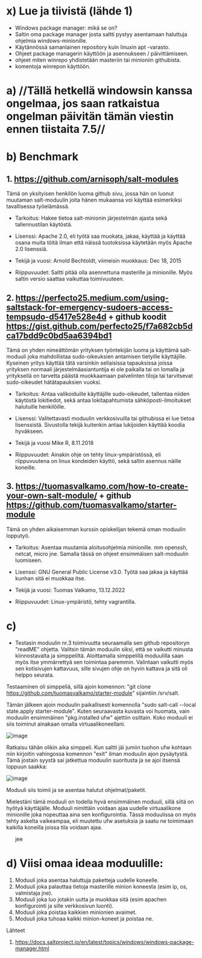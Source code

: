 # x) Lue ja tiivistä (lähde 1)

- Windows package manager: mikä se on?
- Saltin oma package manager josta saltti pystyy asentamaan haluttuja ohjelmia windows-minionille.
- Käytännössä samanlainen repository kuin linuxin apt -varasto.
- Ohjeet package managerin käyttöön ja asennukseen / päivittämiseen.
- ohjeet miten winrepo yhdistetään masteriin tai minioniin githubista.
- komentoja winrepon käyttöön.


# a) //Tällä hetkellä windowsin kanssa ongelmaa, jos saan ratkaistua ongelman päivitän tämän viestin ennen tiistaita 7.5//


# b) Benchmark

## 1. https://github.com/arnisoph/salt-modules

Tämä on yksityisen henkilön luoma github sivu, jossa hän on luonut muutaman salt-moduulin joita hänen mukaansa voi käyttää esimerkiksi tavallisessa työelämässä.

- Tarkoitus: 
Hakee tietoa salt-minionin järjestelmän ajasta sekä tallennustilan käytöstä.

- Lisenssi:
Apache 2.0, eli työtä saa muokata, jakaa, käyttää ja käyttää osana muita töitä ilman että näissä tuotoksissa käytetään myös Apache 2.0 lisenssiä.

- Tekijä ja vuosi:
Arnold Bechtoldt, viimeisin muokkaus: Dec 18, 2015 

- Riippuvuudet:
Saltti pitää olla asennettuna masterille ja minionille. Myös saltin versio saattaa vaikuttaa toimivuuteen.



## 2. https://perfecto25.medium.com/using-saltstack-for-emergency-sudoers-access-tempsudo-d5417e528e4d + github koodit https://gist.github.com/perfecto25/f7a682cb5dca17bdd9c0bd5aa6394bd1

Tämä on yhden nimeättömän yrityksen työntekijän luoma ja käyttämä salt-moduuli joka mahdollistaa sudo-oikeuksien antamisen tietyille käyttäjille. Kyseinen yritys käyttää tätä varsinkin sellaisissa tapauksissa joissa yrityksen normaali järjestelmäasiantuntija ei ole paikalla tai on lomalla ja yrityksellä on tarvetta päästä muokkaamaan palvelinten tiloja tai tarvitsevat sudo-oikeudet hätätapauksien vuoksi.

- Tarkoitus:
  Antaa valikoiduille käyttäjille sudo-oikeudet, tallentaa niiden käytöstä lokitiedot, sekä antaa lokitapahtumista sähköposti-ilmoitukset halutuille henkilöille.

- Lisenssi:
  Valitettavasti moduulin verkkosivuilla tai githubissa ei lue tietoa lisenssistä. Sivustolla tekijä kuitenkin antaa lukijoiden käyttää koodia hyväkseen.

- Tekijä ja vuosi
  Mike R, 8.11.2018
  
- Riippuvuudet:
  Ainakin ohje on tehty linux-ympäristössä, eli riippuvuutena on linux kondeiden käyttö, sekä saltin asennus näille koneille.


## 3. https://tuomasvalkamo.com/how-to-create-your-own-salt-module/ + github https://github.com/tuomasvalkamo/starter-module

Tämä on yhden aikaisemman kurssin opiskelijan tekemä oman moduulin lopputyö.

- Tarkoitus:
  Asentaa muutamia aloitusohjelmia minionille. mm openssh, netcat, micro jne. Samalla tässä on ohjeet ensimmäisen salt-moduulin luomiseen.

- Lisenssi: 
GNU General Public License v3.0. Työtä saa jakaa ja käyttää kunhan sitä ei muokkaa itse.

- Tekijä ja vuosi:
Tuomas Valkamo, 13.12.2022

- Riippuvuudet:
Linux-ympäristö, tehty vagrantilla.








# c)

- Testasin moduulin nr.3 toimivuutta seuraamalla sen github repositoryn "readME" ohjetta. Valitsin tämän moduulin siksi, että se vaikutti minusta kiinnostavalta ja simppeliltä. Aloittamalla simppelillä moduulilla saan myös itse ymmärrettyä sen toimintaa paremmin. Valintaan vaikutti myös sen kotisivujen kattavuus, sille sivujen ohje on hyvin kattava ja sitä oli helppo seurata.


Testaaminen oli simppeliä, sillä ajoin komennon: "git clone https://github.com/tuomasvalkamo/starter-module" sijaintiin /srv/salt.

Tämän jälkeen ajoin moduulin paikallisesti komennolla "sudo salt-call --local state.apply starter-module". Kuten seuraavasta kuvasta voi huomata, vain moduulin ensimmäinen "pkg.installed ufw" ajettiin osittain. Koko moduuli ei siis toiminut ainakaan omalla virtuaalikoneellani.

 ![image](https://github.com/JereKokko02/Palvelinten-hallinta/assets/165003744/cb459189-b4d4-4818-8fdb-43f3687cd8c4)


Ratkaisu tähän olikin aika simppeli. Kun saltti jäi jumiin tuohon ufw kohtaan niin kirjoitin vahingossa komennon "exit" ilman moduulin ajon pysäytystä. Tämä jostain syystä sai jatkettua moduulin suoritusta ja se ajoi itsensä loppuun saakka:

![image](https://github.com/JereKokko02/Palvelinten-hallinta/assets/165003744/101ddc86-abab-4d2c-b0ad-9a27aa190192)

Moduuli siis toimii ja se asentaa halutut ohjelmat/paketit.

Mielestäni tämä moduuli on todella hyvä ensimmäinen moduuli, sillä siitä on hyötyä käyttäjälle. Moduuli nimittäin voidaan ajaa uudelle virtuaalikone minionille joka nopeuttaa aina sen konfigurointia. Tässä moduulissa on myös tehty askelta vaikeampaa, eli muutettu ufw asetuksia ja saatu ne toimimaan kaikilla koneilla joissa tila voidaan ajaa.

&nbsp;
&nbsp;
&nbsp;
jee
&nbsp;
&nbsp;
&nbsp;

# d) Viisi omaa ideaa moduulille:

1. Moduuli joka asentaa haluttuja paketteja uudelle koneelle.
2. Moduuli joka palauttaa tietoja masterille minion koneesta (esim ip, os, valmistaja jne).
3. Moduuli joka luo jotakin uutta ja muokkaa sitä (esim apachen konfigurointi ja sille verkkosivun luonti).
4. Moduuli joka poistaa kaikkien minionien avaimet.
5. Moduuli joka tuhoaa kaikki minion-koneet ja poistaa ne.



























Lähteet

1. https://docs.saltproject.io/en/latest/topics/windows/windows-package-manager.html
